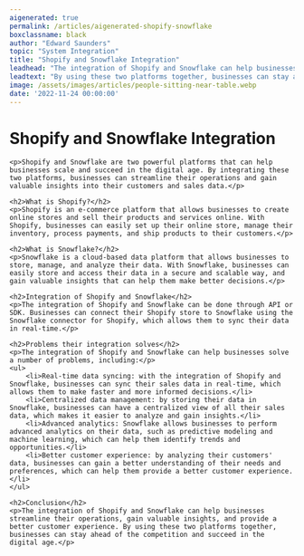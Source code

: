 ```yaml
---
aigenerated: true
permalink: /articles/aigenerated-shopify-snowflake
boxclassname: black
author: "Edward Saunders"
topic: "System Integration"
title: "Shopify and Snowflake Integration"
leadhead: "The integration of Shopify and Snowflake can help businesses streamline their operations, gain valuable insights, and provide a better customer experience"
leadtext: "By using these two platforms together, businesses can stay ahead of the competition and succeed in the digital age."
image: /assets/images/articles/people-sitting-near-table.webp
date: '2022-11-24 00:00:00'
---
```

<div class="arttext">	<h1>Shopify and Snowflake Integration</h1>
	
	<p>Shopify and Snowflake are two powerful platforms that can help businesses scale and succeed in the digital age. By integrating these two platforms, businesses can streamline their operations and gain valuable insights into their customers and sales data.</p>

	<h2>What is Shopify?</h2>
	<p>Shopify is an e-commerce platform that allows businesses to create online stores and sell their products and services online. With Shopify, businesses can easily set up their online store, manage their inventory, process payments, and ship products to their customers.</p>

	<h2>What is Snowflake?</h2>
	<p>Snowflake is a cloud-based data platform that allows businesses to store, manage, and analyze their data. With Snowflake, businesses can easily store and access their data in a secure and scalable way, and gain valuable insights that can help them make better decisions.</p>

	<h2>Integration of Shopify and Snowflake</h2>
	<p>The integration of Shopify and Snowflake can be done through API or SDK. Businesses can connect their Shopify store to Snowflake using the Snowflake connector for Shopify, which allows them to sync their data in real-time.</p>

	<h2>Problems their integration solves</h2>
	<p>The integration of Shopify and Snowflake can help businesses solve a number of problems, including:</p>
	<ul>
		<li>Real-time data syncing: with the integration of Shopify and Snowflake, businesses can sync their sales data in real-time, which allows them to make faster and more informed decisions.</li>
		<li>Centralized data management: by storing their data in Snowflake, businesses can have a centralized view of all their sales data, which makes it easier to analyze and gain insights.</li>
		<li>Advanced analytics: Snowflake allows businesses to perform advanced analytics on their data, such as predictive modeling and machine learning, which can help them identify trends and opportunities.</li>
		<li>Better customer experience: by analyzing their customers' data, businesses can gain a better understanding of their needs and preferences, which can help them provide a better customer experience.</li>
	</ul>
	
	<h2>Conclusion</h2>
	<p>The integration of Shopify and Snowflake can help businesses streamline their operations, gain valuable insights, and provide a better customer experience. By using these two platforms together, businesses can stay ahead of the competition and succeed in the digital age.</p>

</div>